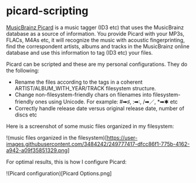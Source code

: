 # picard-scripting

[MusicBrainz Picard](https://picard.musicbrainz.org) is a music tagger (ID3 etc) that uses the MusicBrainz database as a source of information.
You provide Picard with your MP3s, FLACs, M4As etc, it will recognize the music with acoustic fingerprinting, find the correspondent artists, albums and tracks in the MusicBrainz online database and use this information to tag (ID3 etc) your files.

Picard can be scripted and these are my personal configurations. They do the following:

* Rename the files according to the tags in a coherent ARTIST/ALBUM_WITH_YEAR/TRACK filesystem structure.
* Change non-filesystem-friendly chars on filenames into filesystem-friendly ones using Unicode. For example: #➡♯, :➡∶, /➡／, *➡✱ etc
* Correctly handle release date versus original release date, number of discs etc

Here is a screenshot of some music files organized in my filesystem:

!(music files organized in the filesystem)[https://user-images.githubusercontent.com/3484242/249777417-dfcc86f1-775b-4162-a942-a09f35851329.png]

For optimal results, this is how I configure Picard:

!(Picard configuration)[Picard Options.png]